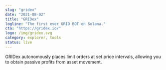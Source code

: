 ```yaml
---
slug: "gridex"
date: "2021-08-02"
title: "GRIDex"
logline: "The first ever GRID BOT on Solana."
cta: "https://gridex.io/"
logo: /img/gridex.svg
category: explorer, tools
status: live
---
```


GRIDex autonomously places limit orders at set price intervals, allowing you to obtain passive profits from asset movement.
